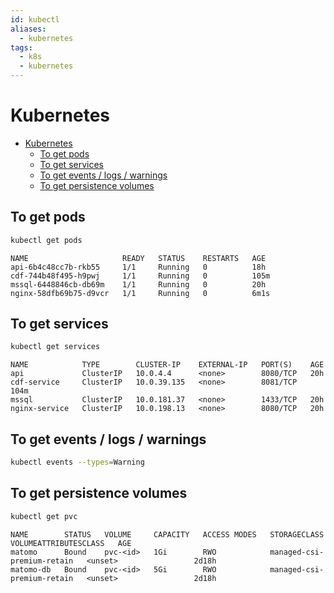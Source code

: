 ```yaml
---
id: kubectl
aliases:
  - kubernetes
tags:
  - k8s
  - kubernetes
---
```


# Kubernetes

<!--toc:start-->

- [Kubernetes](#kubernetes)
  - [To get pods](#to-get-pods)
  - [To get services](#to-get-services)
  - [To get events / logs / warnings](#to-get-events-logs-warnings)
  - [To get persistence volumes](#to-get-persistence-volumes)
  <!--toc:end-->

## To get pods

```bash
kubectl get pods
```

```shell
NAME                     READY   STATUS    RESTARTS   AGE
api-6b4c48cc7b-rkb55     1/1     Running   0          18h
cdf-744b48f495-h9pwj     1/1     Running   0          105m
mssql-6448846cb-db69m    1/1     Running   0          20h
nginx-58dfb69b75-d9vcr   1/1     Running   0          6m1s
```

## To get services

```bash
kubectl get services
```

```shell
NAME            TYPE        CLUSTER-IP    EXTERNAL-IP   PORT(S)    AGE
api             ClusterIP   10.0.4.4      <none>        8080/TCP   20h
cdf-service     ClusterIP   10.0.39.135   <none>        8081/TCP   104m
mssql           ClusterIP   10.0.181.37   <none>        1433/TCP   20h
nginx-service   ClusterIP   10.0.198.13   <none>        8080/TCP   20h
```

## To get events / logs / warnings

```bash
kubectl events --types=Warning
```

## To get persistence volumes

```bash
kubectl get pvc
```

```shell
NAME        STATUS   VOLUME     CAPACITY   ACCESS MODES   STORAGECLASS                 VOLUMEATTRIBUTESCLASS   AGE
matomo      Bound    pvc-<id>   1Gi        RWO            managed-csi-premium-retain   <unset>                 2d18h
matomo-db   Bound    pvc-<id>   5Gi        RWO            managed-csi-premium-retain   <unset>                 2d18h
```
